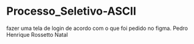# Processo_Seletivo-ASCII
fazer uma tela de login de acordo com o que foi pedido no figma.
Pedro Henrique Rossetto Natal
